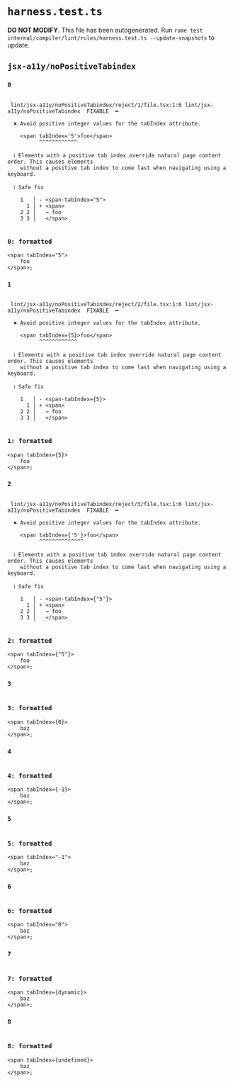 # `harness.test.ts`

**DO NOT MODIFY**. This file has been autogenerated. Run `rome test internal/compiler/lint/rules/harness.test.ts --update-snapshots` to update.

## `jsx-a11y/noPositiveTabindex`

### `0`

```

 lint/jsx-a11y/noPositiveTabindex/reject/1/file.tsx:1:6 lint/jsx-a11y/noPositiveTabindex  FIXABLE  ━

  ✖ Avoid positive integer values for the tabIndex attribute.

    <span tabIndex='5'>foo</span>
          ^^^^^^^^^^^^

  ℹ Elements with a positive tab index override natural page content order. This causes elements
    without a positive tab index to come last when navigating using a keyboard.

  ℹ Safe fix

    1   │ - <span·tabIndex="5">
      1 │ + <span>
    2 2 │   → foo
    3 3 │   </span>


```

### `0: formatted`

```tsx
<span tabIndex="5">
	foo
</span>;

```

### `1`

```

 lint/jsx-a11y/noPositiveTabindex/reject/2/file.tsx:1:6 lint/jsx-a11y/noPositiveTabindex  FIXABLE  ━

  ✖ Avoid positive integer values for the tabIndex attribute.

    <span tabIndex={5}>foo</span>
          ^^^^^^^^^^^^

  ℹ Elements with a positive tab index override natural page content order. This causes elements
    without a positive tab index to come last when navigating using a keyboard.

  ℹ Safe fix

    1   │ - <span·tabIndex={5}>
      1 │ + <span>
    2 2 │   → foo
    3 3 │   </span>


```

### `1: formatted`

```tsx
<span tabIndex={5}>
	foo
</span>;

```

### `2`

```

 lint/jsx-a11y/noPositiveTabindex/reject/3/file.tsx:1:6 lint/jsx-a11y/noPositiveTabindex  FIXABLE  ━

  ✖ Avoid positive integer values for the tabIndex attribute.

    <span tabIndex={'5'}>foo</span>
          ^^^^^^^^^^^^^^

  ℹ Elements with a positive tab index override natural page content order. This causes elements
    without a positive tab index to come last when navigating using a keyboard.

  ℹ Safe fix

    1   │ - <span·tabIndex={"5"}>
      1 │ + <span>
    2 2 │   → foo
    3 3 │   </span>


```

### `2: formatted`

```tsx
<span tabIndex={"5"}>
	foo
</span>;

```

### `3`

```

```

### `3: formatted`

```tsx
<span tabIndex={0}>
	baz
</span>;

```

### `4`

```

```

### `4: formatted`

```tsx
<span tabIndex={-1}>
	baz
</span>;

```

### `5`

```

```

### `5: formatted`

```tsx
<span tabIndex="-1">
	baz
</span>;

```

### `6`

```

```

### `6: formatted`

```tsx
<span tabIndex="0">
	baz
</span>;

```

### `7`

```

```

### `7: formatted`

```tsx
<span tabIndex={dynamic}>
	baz
</span>;

```

### `8`

```

```

### `8: formatted`

```tsx
<span tabIndex={undefined}>
	baz
</span>;

```
